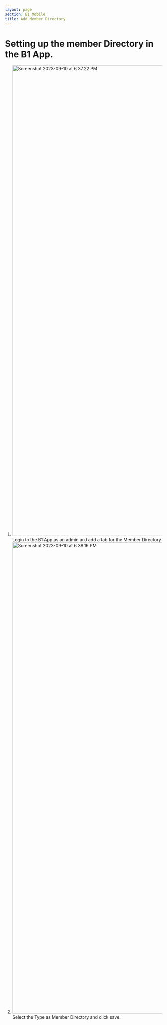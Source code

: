 ```yaml
---
layout: page
section: B1 Mobile
title: Add Member Directory
---
```


# Setting up the member Directory in the B1 App.

1. <img width="1508" alt="Screenshot 2023-09-10 at 6 37 22 PM" src="https://github.com/LiveChurchSolutions/ChurchAppsSupport/assets/65249159/6acf5b40-83dd-4e75-ab41-e70d5139cfdf">
   Login to the B1 App as an admin and add a tab for the Member Directory

2. <img width="1508" alt="Screenshot 2023-09-10 at 6 38 16 PM" src="https://github.com/LiveChurchSolutions/ChurchAppsSupport/assets/65249159/3d6a2e15-a8e9-4595-914d-7dbb6dae39c0">
   Select the Type as Member Directory and click save.
